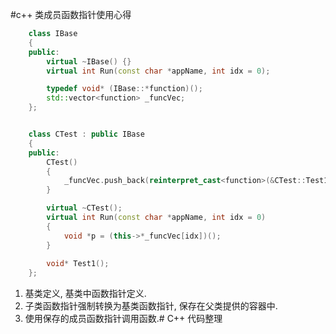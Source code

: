 #c++ 类成员函数指针使用心得

```cpp
    class IBase
	{
	public:
    	virtual ~IBase() {}
    	virtual int Run(const char *appName, int idx = 0);

    	typedef void* (IBase::*function)();
    	std::vector<function> _funcVec;
	};


	class CTest : public IBase
	{
	public:
    	CTest()
		{
			_funcVec.push_back(reinterpret_cast<function>(&CTest::Test1));
		}

    	virtual ~CTest();
    	virtual int Run(const char *appName, int idx = 0)
		{
			void *p = (this->*_funcVec[idx])();
		}
		
		void* Test1();
	};

```
1. 基类定义, 基类中函数指针定义.
2. 子类函数指针强制转换为基类函数指针, 保存在父类提供的容器中.
3. 使用保存的成员函数指针调用函数.# C++ 代码整理

